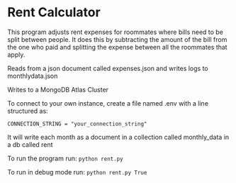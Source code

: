 # Rent Calculator

This program adjusts rent expenses for roommates where bills need to be split between people. It does this by subtracting the amount of the bill from the one who paid and splitting the expense between all the roommates that apply.

Reads from a json document called expenses.json and writes logs to monthlydata.json

Writes to a MongoDB Atlas Cluster

To connect to your own instance, create a file named .env with a line structured as:

`CONNECTION_STRING = "your_connection_string"`

It will write each month as a document in a collection called monthly_data in a db called rent

To run the program run:
`python rent.py`

To run in debug mode run:
`python rent.py True`